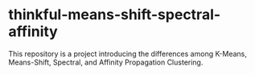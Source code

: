 # thinkful-means-shift-spectral-affinity
This repository is a project introducing the differences among K-Means, Means-Shift, Spectral, and Affinity Propagation Clustering.

